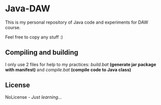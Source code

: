# Java-DAW
This is my personal repository of Java code and experiments for DAW course.

Feel free to copy any stuff :)

## Compiling and building
I only use 2 files for help to my practices: _build.bat_ **(generate jar package with manifest)** and _compile.bat_ **(compile code to Java class)**

## License
NoLicense - _Just learning..._